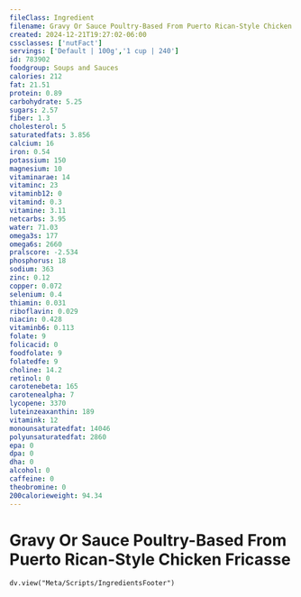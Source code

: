 ```yaml
---
fileClass: Ingredient
filename: Gravy Or Sauce Poultry-Based From Puerto Rican-Style Chicken Fricasse
created: 2024-12-21T19:27:02-06:00
cssclasses: ['nutFact']
servings: ['Default | 100g','1 cup | 240']
id: 783902
foodgroup: Soups and Sauces
calories: 212
fat: 21.51
protein: 0.89
carbohydrate: 5.25
sugars: 2.57
fiber: 1.3
cholesterol: 5
saturatedfats: 3.856
calcium: 16
iron: 0.54
potassium: 150
magnesium: 10
vitaminarae: 14
vitaminc: 23
vitaminb12: 0
vitamind: 0.3
vitamine: 3.11
netcarbs: 3.95
water: 71.03
omega3s: 177
omega6s: 2660
pralscore: -2.534
phosphorus: 18
sodium: 363
zinc: 0.12
copper: 0.072
selenium: 0.4
thiamin: 0.031
riboflavin: 0.029
niacin: 0.428
vitaminb6: 0.113
folate: 9
folicacid: 0
foodfolate: 9
folatedfe: 9
choline: 14.2
retinol: 0
carotenebeta: 165
carotenealpha: 7
lycopene: 3370
luteinzeaxanthin: 189
vitamink: 12
monounsaturatedfat: 14046
polyunsaturatedfat: 2860
epa: 0
dpa: 0
dha: 0
alcohol: 0
caffeine: 0
theobromine: 0
200calorieweight: 94.34
---
```


# Gravy Or Sauce Poultry-Based From Puerto Rican-Style Chicken Fricasse

```dataviewjs
dv.view("Meta/Scripts/IngredientsFooter")
```